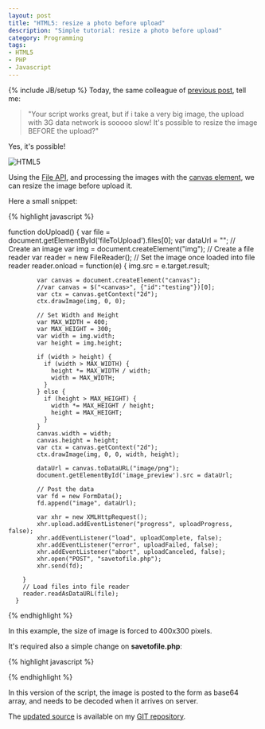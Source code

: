 ```yaml
---
layout: post
title: "HTML5: resize a photo before upload"
description: "Simple tutorial: resize a photo before upload"
category: Programming
tags: 
- HTML5
- PHP
- Javascript
---
```

{% include JB/setup %}
Today, the same colleague of [previous post](http://www.andreafortuna.org/programming/2015/01/21/HTML5-upload-from-mobile/), tell me: 

>"Your script works great, but if i take a very big image, the upload with 3G data network is sooooo slow! It's possible to resize the image BEFORE the upload?"

Yes, it's possible!

![HTML5](http://www.andreafortuna.org/images/resize.jpg)

<!-- more -->
Using the [File API](https://developer.mozilla.org/en-US/docs/Using_files_from_web_applications), and processing the images with the [canvas element](https://developer.mozilla.org/en-US/docs/Web/API/Canvas_API/Tutorial/Using_images), we can resize the image before upload it.

Here a small snippet:

{% highlight javascript %}

function doUpload() {
        var file = document.getElementById('fileToUpload').files[0];
        var dataUrl = "";
        // Create an image
        var img = document.createElement("img");
        // Create a file reader
        var reader = new FileReader();
        // Set the image once loaded into file reader
        reader.onload = function(e)
        {
            img.src = e.target.result;
    
            var canvas = document.createElement("canvas");
            //var canvas = $("<canvas>", {"id":"testing"})[0];
            var ctx = canvas.getContext("2d");
            ctx.drawImage(img, 0, 0);
    
            // Set Width and Height
            var MAX_WIDTH = 400;
            var MAX_HEIGHT = 300;
            var width = img.width;
            var height = img.height;
    
            if (width > height) {
              if (width > MAX_WIDTH) {
                height *= MAX_WIDTH / width;
                width = MAX_WIDTH;
              }
            } else {
              if (height > MAX_HEIGHT) {
                width *= MAX_HEIGHT / height;
                height = MAX_HEIGHT;
              }
            }
            canvas.width = width;
            canvas.height = height;
            var ctx = canvas.getContext("2d");
            ctx.drawImage(img, 0, 0, width, height);
    
            dataUrl = canvas.toDataURL("image/png");
            document.getElementById('image_preview').src = dataUrl;    
            
            // Post the data
            var fd = new FormData();
            fd.append("image", dataUrl);
    
            var xhr = new XMLHttpRequest();
            xhr.upload.addEventListener("progress", uploadProgress, false);
            xhr.addEventListener("load", uploadComplete, false);
            xhr.addEventListener("error", uploadFailed, false);
            xhr.addEventListener("abort", uploadCanceled, false);
            xhr.open("POST", "savetofile.php");
            xhr.send(fd);
            
        }
        // Load files into file reader
        reader.readAsDataURL(file);
      }

{% endhighlight %}

In this example, the size of image is forced to 400x300 pixels.

It's required also a simple change on **savetofile.php**:

{% highlight javascript %}
<?php
if (isset($_POST['image'])) {
    file_put_contents("uploads/".rand().".png",base64_decode(str_replace("data:image/png;base64,","", $_POST['image'])));
    echo 'Upload completed!';
}
?>
{% endhighlight %}

In this version of the script, the image is posted to the form as base64 array, and needs to be decoded when it arrives on server.

The [updated source](http://git.andreafortuna.org/html5-mobile-upload/src) is available on my [GIT repository](http://git.andreafortuna.org/).

